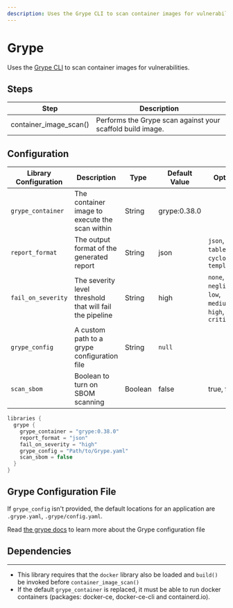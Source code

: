 ```yaml
---
description: Uses the Grype CLI to scan container images for vulnerabilities.
---
```


# Grype

Uses the [Grype CLI](https://github.com/anchore/grype) to scan container images for vulnerabilities.

## Steps

| Step                   | Description                                                |
|------------------------|------------------------------------------------------------|
| container_image_scan() | Performs the Grype scan against your scaffold build image. |

## Configuration

| Library Configuration | Description                                              | Type    | Default Value | Options                                                   |
|-----------------------|----------------------------------------------------------|---------|---------------|-----------------------------------------------------------|
| `grype_container`     | The container image to execute the scan within           | String  | grype:0.38.0  |                                                           |
| `report_format`       | The output format of the generated report                | String  | json          | `json`, `table`, `cyclonedx`, `template`                  |
| `fail_on_severity`    | The severity level threshold that will fail the pipeline | String  | high          | `none`, `negligible`, `low`, `medium`, `high`, `critical` |
| `grype_config`        | A custom path to a grype configuration file              | String  | `null`        |                                                           |
| `scan_sbom`           | Boolean to turn on SBOM scanning                         | Boolean | false         | true, false                                               |

``` groovy title='pipeline_config.groovy'
libraries {
  grype {
    grype_container = "grype:0.38.0"
    report_format = "json"
    fail_on_severity = "high"
    grype_config = "Path/to/Grype.yaml"
    scan_sbom = false
  }
}
```

## Grype Configuration File

If `grype_config` isn't provided, the default locations for an application are `.grype.yaml`, `.grype/config.yaml`.


Read [the grype docs](https://github.com/anchore/grype#configuration) to learn more about the Grype configuration file

## Dependencies

---

* This library requires that the `docker` library also be loaded and `build()` be invoked before `container_image_scan()`
* If the default `grype_container` is replaced, it must be able to run docker containers (packages: docker-ce, docker-ce-cli and containerd.io).
